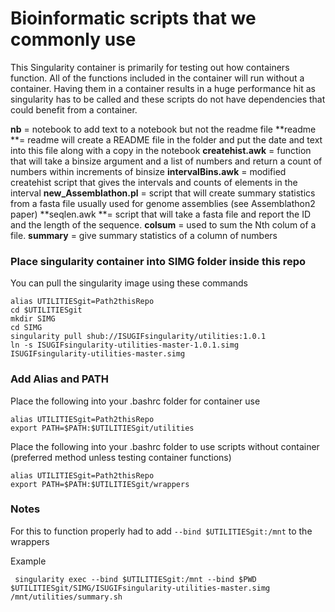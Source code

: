 # Bioinformatic scripts that we commonly use

This Singularity container is primarily for testing out how containers function.  All of the functions included in the container will run without a container.  Having them in a container results in a huge performance hit as singularity has to be called and these scripts do not have dependencies that could benefit from a container.  



**nb** = notebook to add text to a notebook but not the readme file
**readme **= readme will create a README file in the folder and put the date and text into this file along with a copy in the notebook
**createhist.awk** = function that will take a binsize argument and a list of numbers and return a count of numbers within increments of binsize
**intervalBins.awk** = modified createhist script that gives the intervals and counts of elements in the interval
**new_Assemblathon.pl** = script that will create summary statistics from a fasta file usually used for genome assemblies (see Assemblathon2 paper)
**seqlen.awk **= script that will take a fasta file and report the ID and the length of the sequence.
**colsum** = used to sum the Nth colum of a file.
**summary** = give summary statistics of a column of numbers


### Place singularity container into SIMG folder inside this repo

You can pull the singularity image using these commands

```
alias UTILITIESgit=Path2thisRepo
cd $UTILITIESgit
mkdir SIMG
cd SIMG
singularity pull shub://ISUGIFsingularity/utilities:1.0.1
ln -s ISUGIFsingularity-utilities-master-1.0.1.simg  ISUGIFsingularity-utilities-master.simg
```

### Add Alias and PATH

Place the following into your .bashrc folder for container use

```
alias UTILITIESgit=Path2thisRepo
export PATH=$PATH:$UTILITIESgit/utilities
```

Place the following into your .bashrc folder to use scripts without container (preferred method unless testing container functions)

```
alias UTILITIESgit=Path2thisRepo
export PATH=$PATH:$UTILITIESgit/wrappers
```


### Notes

For this to function properly had to add ```--bind $UTILITIESgit:/mnt``` to the wrappers

Example

```
 singularity exec --bind $UTILITIESgit:/mnt --bind $PWD $UTILITIESgit/SIMG/ISUGIFsingularity-utilities-master.simg /mnt/utilities/summary.sh
```
